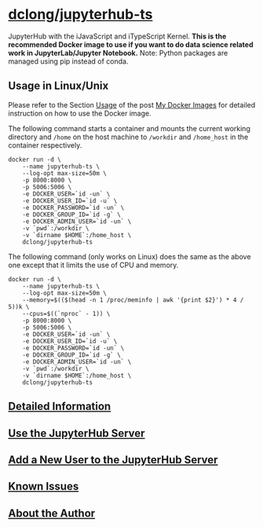 # [dclong/jupyterhub-ts](https://hub.docker.com/r/dclong/jupyterhub-ts/)

JupyterHub with the iJavaScript and iTypeScript Kernel.
**This is the recommended Docker image to use
if you want to do data science related work in JupyterLab/Jupyter Notebook.**
Note: Python packages are managed using pip instead of conda.

## Usage in Linux/Unix

Please refer to the Section
[Usage](http://www.legendu.net/en/blog/my-docker-images/#usage)
of the post [My Docker Images](http://www.legendu.net/en/blog/my-docker-images/) 
for detailed instruction on how to use the Docker image.

The following command starts a container 
and mounts the current working directory and `/home` on the host machine 
to `/workdir` and `/home_host` in the container respectively.
```
docker run -d \
    --name jupyterhub-ts \
    --log-opt max-size=50m \
    -p 8000:8000 \
    -p 5006:5006 \
    -e DOCKER_USER=`id -un` \
    -e DOCKER_USER_ID=`id -u` \
    -e DOCKER_PASSWORD=`id -un` \
    -e DOCKER_GROUP_ID=`id -g` \
    -e DOCKER_ADMIN_USER=`id -un` \
    -v `pwd`:/workdir \
    -v `dirname $HOME`:/home_host \
    dclong/jupyterhub-ts
```
The following command (only works on Linux) does the same as the above one 
except that it limits the use of CPU and memory.
```
docker run -d \
    --name jupyterhub-ts \
    --log-opt max-size=50m \
    --memory=$(($(head -n 1 /proc/meminfo | awk '{print $2}') * 4 / 5))k \
    --cpus=$((`nproc` - 1)) \
    -p 8000:8000 \
    -p 5006:5006 \
    -e DOCKER_USER=`id -un` \
    -e DOCKER_USER_ID=`id -u` \
    -e DOCKER_PASSWORD=`id -un` \
    -e DOCKER_GROUP_ID=`id -g` \
    -e DOCKER_ADMIN_USER=`id -un` \
    -v `pwd`:/workdir \
    -v `dirname $HOME`:/home_host \
    dclong/jupyterhub-ts
```

## [Detailed Information](http://www.legendu.net/en/blog/my-docker-images/#list-of-images-and-detailed-information) 

## [Use the JupyterHub Server](http://www.legendu.net/en/blog/my-docker-images/#use-the-jupyterhub-server)

## [Add a New User to the JupyterHub Server](http://www.legendu.net/en/blog/my-docker-images/#add-a-new-user-to-the-jupyterhub-server)

## [Known Issues](http://www.legendu.net/en/blog/my-docker-images/#known-issues)

## [About the Author](http://www.legendu.net/pages/about)
